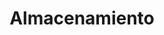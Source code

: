 ---
title: Almacenamiento
slug: storage
excerpt: Primeros pasos con los productos de almacenamiento de OVHcloud
order: 06
sections: Enterprise File Storage, Object Storage Standard (Swift), Public Cloud Archive, Veeam, Cloud Disk Array, NAS
---